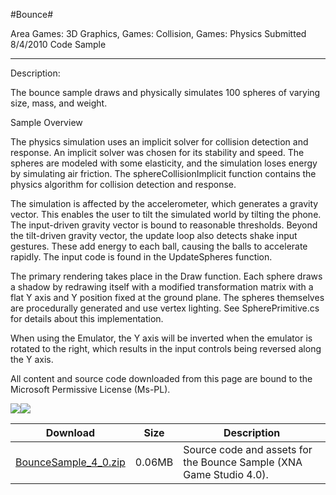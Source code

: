 #Bounce#

Area
Games: 3D Graphics, Games: Collision, Games: Physics
Submitted
8/4/2010
Code Sample

---

Description:

The bounce sample draws and physically simulates 100 spheres of varying size, mass, and weight.

Sample Overview

The physics simulation uses an implicit solver for collision detection and response. An implicit solver was chosen for its stability and speed. The spheres are modeled with some elasticity, and the simulation loses energy by simulating air friction. The sphereCollisionImplicit function contains the physics algorithm for collision detection and response.

The simulation is affected by the accelerometer, which generates a gravity vector. This enables the user to tilt the simulated world by tilting the phone. The input-driven gravity vector is bound to reasonable thresholds. Beyond the tilt-driven gravity vector, the update loop also detects shake input gestures. These add energy to each ball, causing the balls to accelerate rapidly. The input code is found in the UpdateSpheres function.  

The primary rendering takes place in the Draw function. Each sphere draws a shadow by redrawing itself with a modified transformation matrix with a flat Y axis and Y position fixed at the ground plane. The spheres themselves are procedurally generated and use vertex lighting. See SpherePrimitive.cs for details about this implementation.

When using the Emulator, the Y axis will be inverted when the emulator is rotated to the right, which results in the input controls being reversed along the Y axis.


All content and source code downloaded from this page are bound to the Microsoft Permissive License (Ms-PL).

 
![](https://github.com/DDReaper/XNAGameStudio/blob/master/Images/Bounce1.png)![](https://github.com/DDReaper/XNAGameStudio/blob/master/Images/Bounce2.png)	

 

 
Download | Size | Description
---|---|---|
[BounceSample_4_0.zip](https://github.com/DDReaper/XNAGameStudio/blob/master/Samples/BounceSample_4_0.zip?raw=true) | 0.06MB | Source code and assets for the Bounce Sample (XNA Game Studio 4.0). 